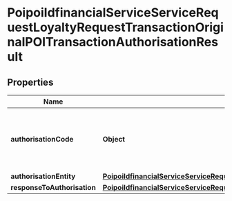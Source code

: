 # PoipoiIdfinancialServiceServiceRequestLoyaltyRequestTransactionOriginalPOITransactionAuthorisationResult

## Properties
Name | Type | Description | Notes
------------ | ------------- | ------------- | -------------
**authorisationCode** | **Object** | Specifies a character string with a maximum length of 8 characters.&lt;br/&gt; |  [optional]
**authorisationEntity** | [**PoipoiIdfinancialServiceServiceRequestLoyaltyRequestTransactionOriginalPOITransactionAuthorisationResultAuthorisationEntity**](PoipoiIdfinancialServiceServiceRequestLoyaltyRequestTransactionOriginalPOITransactionAuthorisationResultAuthorisationEntity.md) |  |  [optional]
**responseToAuthorisation** | [**PoipoiIdfinancialServiceServiceRequestLoyaltyRequestTransactionOriginalPOITransactionAuthorisationResultResponseToAuthorisation**](PoipoiIdfinancialServiceServiceRequestLoyaltyRequestTransactionOriginalPOITransactionAuthorisationResultResponseToAuthorisation.md) |  | 
